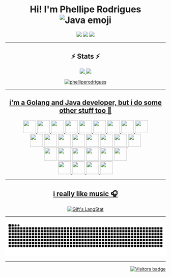 <h1 align="center"> Hi! I'm Phellipe Rodrigues <img width="30" src="https://emojis.slackmojis.com/emojis/images/1494533524/2240/programmer.gif?1494533524" alt="Java emoji" /></h1>

<div align="center"> 
  <a href="https://phelliperodrigues.dev" target="_blank"><img src="https://img.shields.io/badge/-website-%230077B5?style=for-the-badge&logo=aiohttp&logoColor=white" target="_blank"></a> 
  <a href = "mailto:phelliperodrigues.dev@gmail.com"><img src="https://img.shields.io/badge/-Gmail-%23333?style=for-the-badge&logo=gmail&logoColor=white" target="_blank"></a>
  <a href="https://www.linkedin.com/in/phelliperodrigues" target="_blank"><img src="https://img.shields.io/badge/-LinkedIn-%230077B5?style=for-the-badge&logo=linkedin&logoColor=white" target="_blank"></a> 
</div>

--- 

 <div align="center">

  ## ⚡ Stats ⚡
  
  <a href="https://github.com/phelliperodrigues">
  <img height="140em" src="https://github-readme-stats-sigma-five.vercel.app/api?username=phelliperodrigues&show_icons=true&theme=material-palenight&include_all_commits=true&count_private=true"/>
  <img height="140em" src="https://github-readme-stats-sigma-five.vercel.app/api/top-langs/?username=phelliperodrigues&layout=compact&langs_count=7&theme=material-palenight"/>

   
  <p><img src="https://github-readme-streak-stats.herokuapp.com/?user=phelliperodrigues&theme=material-palenight&hide_border=false" alt="phelliperodrigues" /></p>
</div>

---

<div align="center">
 
 ## i'm a Golang and Java developer, but i do some other stuff too 🔨
 

 
<img src="https://cdn.jsdelivr.net/gh/devicons/devicon/icons/java/java-original.svg"  width="40" height="40" />          
<img src="https://cdn.jsdelivr.net/gh/devicons/devicon/icons/go/go-original.svg"  width="40" height="40" />
<img src="https://cdn.jsdelivr.net/gh/devicons/devicon/icons/kotlin/kotlin-original.svg"  width="40" height="40" />       
<img src="https://cdn.jsdelivr.net/gh/devicons/devicon/icons/ruby/ruby-original.svg"  width="40" height="40" />
<img src="https://cdn.jsdelivr.net/gh/devicons/devicon/icons/javascript/javascript-original.svg"  width="40" height="40" />
<img src="https://cdn.jsdelivr.net/gh/devicons/devicon/icons/typescript/typescript-plain.svg"  width="40" height="40" />
<img src="https://cdn.jsdelivr.net/gh/devicons/devicon/icons/crystal/crystal-original-wordmark.svg"  width="40" height="40" />
<img src="https://cdn.jsdelivr.net/gh/devicons/devicon/icons/elixir/elixir-original.svg"  width="40" height="40" />
<img src="https://cdn.jsdelivr.net/gh/devicons/devicon/icons/dart/dart-original.svg"  width="40" height="40" />
       
  <br>      
              
<img src="https://cdn.jsdelivr.net/gh/devicons/devicon/icons/spring/spring-original-wordmark.svg" width="40" height="40" />
<img src="https://cdn.jsdelivr.net/gh/devicons/devicon/icons/rails/rails-plain.svg"  width="40" height="40" />
<img src="https://cdn.jsdelivr.net/gh/devicons/devicon/icons/phoenix/phoenix-original.svg" width="40" height="40" />
<img src="https://cdn.jsdelivr.net/gh/devicons/devicon/icons/express/express-original-wordmark.svg"  width="40" height="40" />
<img src="https://cdn.jsdelivr.net/gh/devicons/devicon/icons/angularjs/angularjs-original.svg"  width="40" height="40" />
<img src="https://cdn.jsdelivr.net/gh/devicons/devicon/icons/flutter/flutter-original.svg"  width="40" height="40" />
<img src="https://cdn.jsdelivr.net/gh/devicons/devicon/icons/android/android-original.svg"  width="40" height="40" />
<img src="https://cdn.jsdelivr.net/gh/devicons/devicon/icons/css3/css3-original.svg"  width="40" height="40" />
          
<br>   

 <img src="https://cdn.jsdelivr.net/gh/devicons/devicon/icons/kubernetes/kubernetes-plain.svg" width="40" height="40" >         
<img src="https://cdn.jsdelivr.net/gh/devicons/devicon/icons/apachekafka/apachekafka-original.svg"  width="40" height="40" />
<img src="https://cdn.jsdelivr.net/gh/devicons/devicon/icons/docker/docker-original.svg"  width="40" height="40" />
<img src="https://cdn.jsdelivr.net/gh/devicons/devicon/icons/heroku/heroku-original.svg"  width="40" height="40" />
<img src="https://cdn.jsdelivr.net/gh/devicons/devicon/icons/nginx/nginx-original.svg" width="40" height="40" />
<img src="https://cdn.jsdelivr.net/gh/devicons/devicon/icons/tomcat/tomcat-original.svg" width="40" height="40" />
          
<br>         

<img src="https://cdn.jsdelivr.net/gh/devicons/devicon/icons/mysql/mysql-original.svg"  width="40" height="40" />
<img src="https://cdn.jsdelivr.net/gh/devicons/devicon/icons/postgresql/postgresql-original.svg"  width="40" height="40" />
<img src="https://cdn.jsdelivr.net/gh/devicons/devicon/icons/oracle/oracle-original.svg"  width="40" height="40" />
<img src="https://cdn.jsdelivr.net/gh/devicons/devicon/icons/sqlite/sqlite-original.svg"  width="40" height="40" />
          
          
          
          
          
          
          
          
          



</div>
</div>

---



<div align="center"> 

 ## i really like music 🎧
 
 <img align="center" src="https://spotify-github-profile.vercel.app/api/view.svg?uid=7m3mvrbm1hk73dgvrs8azihtv&cover_image=true&theme=novatorem&show_offline=false&background_color=121212&interchange=false&bar_color=53b14f&bar_color_cover=false" alt="Gift's LangStat" />
</div>

---

<div align="center"> 
 
 ![Snake animation](https://github.com/phelliperodrigues/phelliperodrigues/blob/output/github-contribution-grid-snake.svg)
 
</div>

---

<div align="right">
  <a href="https://badges.pufler.dev">
      <img src="https://komarev.com/ghpvc/?username=phelliperodrigues" alt="Visitors badge" />
   </a>
</div>
